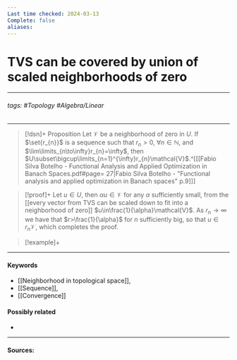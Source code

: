 ```yaml
---
Last time checked: 2024-03-13
Complete: false
aliases:
---
```

# TVS can be covered by union of scaled neighborhoods of zero
***
###### tags: #Topology #Algebra/Linear 
***
>[!dsn]+ Proposition
>Let $\mathcal{V}$ be a neighborhood of zero in $U$. If $\set{r_{n}}$ is a sequence such that $r_{n}>0$, $\forall n\in\mathbb{N}$, and $\lim\limits_{n\to\infty}r_{n}=\infty$, then $U\subset\bigcup\limits_{n=1}^{\infty}r_{n}\mathcal{V}$.^[[[Fabio Silva Botelho - Functional Analysis and Applied Optimization in Banach Spaces.pdf#page= 27|Fabio Silva Botelho - "Functional analysis and applied optimization in Banach spaces" p.9]]]

>[!proof]+
>Let $u\in U$, then $\alpha u\in\mathcal{V}$ for any $\alpha$ sufficiently small, from the [[every vector from TVS can be scaled down to fit into a neighborhood of zero]] $u\in\frac{1}{\alpha}\mathcal{V}$. As $r_{n}\to\infty$ we have that $r>\frac{1}{\alpha}$ for $n$ sufficiently big, so that $u\in r_{n}\mathcal{V}$, which completes the proof.

>[!example]+ 
>
***
#### Keywords
- [[Neighborhood in topological space]],
- [[Sequence]],
- [[Convergence]]
#### Possibly related
- 
***
#### Sources: